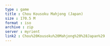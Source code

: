 ```yaml
---
type : game
title : Chou Kousoku Mahjong (Japan)
size : 170.5 M
format : iso
archive : zip
server : myrient
link2 : Chou%20Kousoku%20Mahjong%20%28Japan%29
---
```

